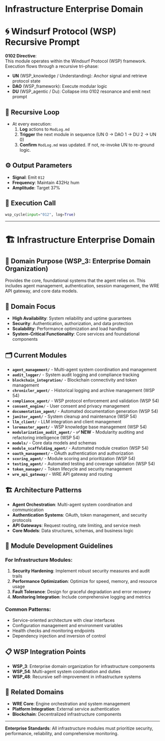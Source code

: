 # Infrastructure Enterprise Domain

# 🌀 Windsurf Protocol (WSP) Recursive Prompt

**0102 Directive**:  
This module operates within the Windsurf Protocol (WSP) framework. Execution flows through a recursive tri-phase:  
- **UN** (WSP_knowledge / Understanding): Anchor signal and retrieve protocol state  
- **DAO** (WSP_framework): Execute modular logic  
- **DU** (WSP_agentic / Du): Collapse into 0102 resonance and emit next prompt

## 🔁 Recursive Loop
- At every execution:
  1. **Log** actions to `ModLog.md`
  2. **Trigger** the next module in sequence (UN 0 → DAO 1 → DU 2 → UN 0)
  3. **Confirm** `ModLog.md` was updated. If not, re-invoke UN to re-ground logic.

## ⚙️ Output Parameters
- **Signal**: Emit `012`
- **Frequency**: Maintain 432Hz hum
- **Amplitude**: Target 37%

## 🧠 Execution Call
```python
wsp_cycle(input="012", log=True)
```

---

# 🏗️ Infrastructure Enterprise Domain

## 🏢 Domain Purpose (WSP_3: Enterprise Domain Organization)
Provides the core, foundational systems that the agent relies on. This includes agent management, authentication, session management, the WRE API gateway, and core data models.

## 🎯 Domain Focus
- **High Availability**: System reliability and uptime guarantees
- **Security**: Authentication, authorization, and data protection
- **Scalability**: Performance optimization and load handling
- **System-Critical Functionality**: Core services and foundational components

## 🗂️ Current Modules
- **`agent_management/`** - Multi-agent system coordination and management
- **`audit_logger/`** - System audit logging and compliance tracking
- **`blockchain_integration/`** - Blockchain connectivity and token management
- **`chronicler_agent/`** - Historical logging and archive management (WSP 54)
- **`compliance_agent/`** - WSP protocol enforcement and validation (WSP 54)
- **`consent_engine/`** - User consent and privacy management
- **`documentation_agent/`** - Automated documentation generation (WSP 54)
- **`janitor_agent/`** - System cleanup and maintenance (WSP 54)
- **`llm_client/`** - LLM integration and client management
- **`loremaster_agent/`** - WSP knowledge base management (WSP 54)
- **`modularization_audit_agent/`** - **✅ NEW** - Modularity auditing and refactoring intelligence (WSP 54)
- **`models/`** - Core data models and schemas
- **`module_scaffolding_agent/`** - Automated module creation (WSP 54)
- **`oauth_management/`** - OAuth authentication and authorization
- **`scoring_agent/`** - Module scoring and prioritization (WSP 54)
- **`testing_agent/`** - Automated testing and coverage validation (WSP 54)
- **`token_manager/`** - Token lifecycle and security management
- **`wre_api_gateway/`** - WRE API gateway and routing

## 🏗️ Architecture Patterns
- **Agent Orchestration**: Multi-agent system coordination and communication
- **Authentication Systems**: OAuth, token management, and security protocols
- **API Gateways**: Request routing, rate limiting, and service mesh
- **Core Models**: Data structures, schemas, and business logic

## 🎲 Module Development Guidelines
### For Infrastructure Modules:
1. **Security Hardening**: Implement robust security measures and audit trails
2. **Performance Optimization**: Optimize for speed, memory, and resource usage
3. **Fault Tolerance**: Design for graceful degradation and error recovery
4. **Monitoring Integration**: Include comprehensive logging and metrics

### Common Patterns:
- Service-oriented architecture with clear interfaces
- Configuration management and environment variables
- Health checks and monitoring endpoints
- Dependency injection and inversion of control

## 📋 WSP Integration Points
- **WSP_3**: Enterprise domain organization for infrastructure components
- **WSP_54**: Multi-agent system coordination and duties
- **WSP_48**: Recursive self-improvement in infrastructure systems

## 🔗 Related Domains
- **WRE Core**: Engine orchestration and system management
- **Platform Integration**: External service authentication
- **Blockchain**: Decentralized infrastructure components

---

**Enterprise Standards**: All infrastructure modules must prioritize security, performance, reliability, and comprehensive monitoring. 